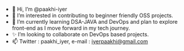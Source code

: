 - 👋 Hi, I’m @paakhi-iyer
- 👀 I’m interested in contributing to beginner friendly OSS projects.
- 🌱 I’m currently learning DSA-JAVA and DevOps and plan to explore front-end as I move forward in my tech journey.
- ✨ I’m looking to collaborate on DevOps based projects.
- 📫 Twitter : paakhi_iyer, e-mail : iyerpaakhi@gmail.com

<!---
paakhi-iyer/paakhi-iyer is a ✨ special ✨ repository because its `README.md` (this file) appears on your GitHub profile.
You can click the Preview link to take a look at your changes.
--->

